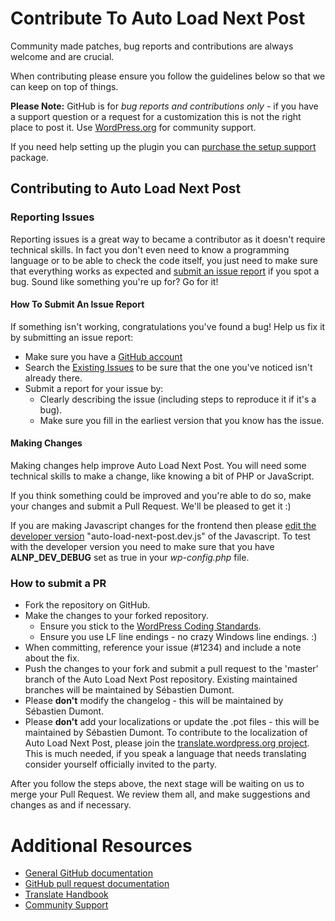 # Contribute To Auto Load Next Post

Community made patches, bug reports and contributions are always welcome and are crucial.

When contributing please ensure you follow the guidelines below so that we can keep on top of things.

__Please Note:__ GitHub is for *bug reports and contributions only* - if you have a support question or a request for a customization this is not the right place to post it. Use [WordPress.org](https://wordpress.org/support/plugin/auto-load-next-post) for community support.

If you need help setting up the plugin you can [purchase the setup support](https://autoloadnextpost.com/product/setup-support/?utm_source=github&utm_campaign=contributing.md) package.

## Contributing to Auto Load Next Post

### Reporting Issues

Reporting issues is a great way to became a contributor as it doesn't require technical skills. In fact you don't even need to know a programming language or to be able to check the code itself, you just need to make sure that everything works as expected and [submit an issue report](https://github.com/seb86/Auto-Load-Next-Post/issues/new) if you spot a bug. Sound like something you're up for? Go for it!

#### How To Submit An Issue Report

If something isn't working, congratulations you've found a bug! Help us fix it by submitting an issue report:

* Make sure you have a [GitHub account](https://github.com/signup/free)
* Search the [Existing Issues](https://github.com/seb86/Auto-Load-Next-Post/issues) to be sure that the one you've noticed isn't already there.
* Submit a report for your issue by:
  * Clearly describing the issue (including steps to reproduce it if it's a bug).
  * Make sure you fill in the earliest version that you know has the issue.

#### Making Changes

Making changes help improve Auto Load Next Post. You will need some technical skills to make a change, like knowing a bit of PHP or JavaScript.

If you think something could be improved and you're able to do so, make your changes and submit a Pull Request. We'll be pleased to get it :)

If you are making Javascript changes for the frontend then please [edit the developer version](https://github.com/AutoLoadNextPost/Auto-Load-Next-Post/blob/master/assets/js/frontend/auto-load-next-post.dev.js) "auto-load-next-post.dev.js" of the Javascript. To test with the developer version you need to make sure that you have **ALNP_DEV_DEBUG** set as true in your *wp-config.php* file.

### How to submit a PR
* Fork the repository on GitHub.
* Make the changes to your forked repository.
  * Ensure you stick to the [WordPress Coding Standards](http://codex.wordpress.org/WordPress_Coding_Standards).
  * Ensure you use LF line endings - no crazy Windows line endings. :)
* When committing, reference your issue (#1234) and include a note about the fix.
* Push the changes to your fork and submit a pull request to the 'master' branch of the Auto Load Next Post repository. Existing maintained branches will be maintained by Sébastien Dumont.
* Please **don't** modify the changelog - this will be maintained by Sébastien Dumont.
* Please **don't** add your localizations or update the .pot files - this will be maintained by Sébastien Dumont. To contribute to the localization of Auto Load Next Post, please join the [ translate.wordpress.org project](https://translate.wordpress.org/projects/wp-plugins/auto-load-next-post). This is much needed, if you speak a language that needs translating consider yourself officially invited to the party.

After you follow the steps above, the next stage will be waiting on us to merge your Pull Request. We review them all, and make suggestions and changes as and if necessary.

# Additional Resources

* [General GitHub documentation](http://help.github.com/)
* [GitHub pull request documentation](http://help.github.com/send-pull-requests/)
* [Translate Handbook](https://make.wordpress.org/polyglots/handbook/)
* [Community Support](https://wordpress.org/support/plugin/auto-load-next-post)
